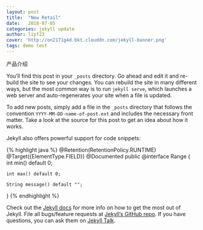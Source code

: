 ```yaml
---
layout: post
title:  "New Retail"
date:   2018-07-05
categories: jekyll update
author: liyf23
cover: 'http://on2171g4d.bkt.clouddn.com/jekyll-banner.png'
tags: demo test
---
```


产品介绍

You’ll find this post in your `_posts` directory. Go ahead and edit it and re-build the site to see your changes. You can rebuild the site in many different ways, but the most common way is to run `jekyll serve`, which launches a web server and auto-regenerates your site when a file is updated.

To add new posts, simply add a file in the `_posts` directory that follows the convention `YYYY-MM-DD-name-of-post.ext` and includes the necessary front matter. Take a look at the source for this post to get an idea about how it works.

Jekyll also offers powerful support for code snippets:

{% highlight java %}
@Retention(RetentionPolicy.RUNTIME)
@Target({ElementType.FIELD})
@Documented
public @interface Range {
    int min() default 0;

    int max() default 0;

    String message() default "";
}
{% endhighlight %}

Check out the [Jekyll docs][jekyll-docs] for more info on how to get the most out of Jekyll. File all bugs/feature requests at [Jekyll’s GitHub repo][jekyll-gh]. If you have questions, you can ask them on [Jekyll Talk][jekyll-talk].

[jekyll-docs]: https://jekyllrb.com/docs/home
[jekyll-gh]:   https://github.com/jekyll/jekyll
[jekyll-talk]: https://talk.jekyllrb.com/
